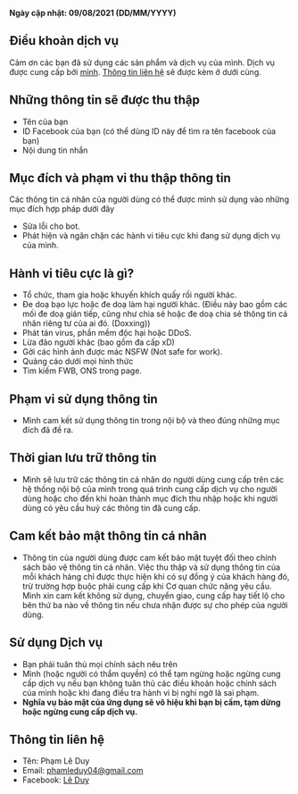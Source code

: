 **Ngày cập nhật: 09/08/2021 (DD/MM/YYYY)**

## Điều khoản dịch vụ
Cảm ơn các bạn đã sử dụng các sản phẩm và dịch vụ của mình. Dịch vụ được cung cấp bởi [mình](https://github.com/phamleduy04). [Thông tin liên hệ](https://github.com/phamleduy04/chatvoinguoila/blob/master/dieukhoan.md#th%C3%B4ng-tin-li%C3%AAn-h%E1%BB%87) sẽ được kèm ở dưới cùng.

## Những thông tin sẽ được thu thập
- Tên của bạn
- ID Facebook của bạn (có thể dùng ID này để tìm ra tên facebook của bạn)
- Nội dung tin nhắn 

## Mục đích và phạm vi thu thập thông tin
Các thông tin cá nhân của người dùng có thể được mình sử dụng vào những mục đích hợp pháp dưới đây
- Sửa lỗi cho bot.
- Phát hiện và ngăn chặn các hành vi tiêu cực khi đang sử dụng dịch vụ của mình.

## Hành vi tiêu cực là gì?
- Tổ chức, tham gia hoặc khuyến khích quấy rối người khác. 
- Đe doạ bạo lực hoặc đe doạ làm hại người khác. (Điều này bao gồm các mối đe doạ gián tiếp, cũng như chia sẻ hoặc đe doạ chia sẻ thông tin cá nhân riêng tư của ai đó. (Doxxing))
- Phát tán virus, phần mềm độc hại hoặc DDoS.
- Lừa đảo người khác (bao gồm đa cấp xD)
- Gởi các hình ảnh được mác NSFW (Not safe for work).
- Quảng cáo dưới mọi hình thức
- Tìm kiếm FWB, ONS trong page.

## Phạm vi sử dụng thông tin
-  Mình cam kết sử dụng thông tin trong nội bộ và theo đúng những mục đích đã đề ra.

## Thời gian lưu trữ thông tin
- Mình sẽ lưu trữ các thông tin cá nhân do người dùng cung cấp trên các hệ thống nội bộ của mình trong quá trình cung cấp dịch vụ cho người dùng hoặc cho đến khi hoàn thành mục đích thu nhập hoặc khi người dùng có yêu cầu huỷ các thông tin đã cung cấp.

## Cam kết bảo mật thông tin cá nhân 
- Thông tin của người dùng được cam kết bảo mật tuyệt đối theo chính sách bảo vệ thông tin cá nhân. Việc thu thập và sử dụng thông tin của mỗi khách hàng chỉ được thực hiện khi có sự đồng ý của khách hàng đó, trừ trường hợp buộc phải cung cấp khi Cơ quan chức năng yêu cầu. Mình xin cam kết không sử dụng, chuyển giao, cung cấp hay tiết lộ cho bên thứ ba nào về thông tin nếu chưa nhận được sự cho phép của người dùng.

## Sử dụng Dịch vụ 
- Bạn phải tuân thủ mọi chính sách nêu trên
- Mình (hoặc người có thẩm quyền) có thể tạm ngừng hoặc ngừng cung cấp dịch vụ nếu bạn không tuân thủ các điều khoản hoặc chính sách của mình hoặc khi đang điều tra hành vi bị nghi ngờ là sai phạm.
- **Nghĩa vụ bảo mật của ứng dụng sẽ vô hiệu khi bạn bị cấm, tạm dừng hoặc ngừng cung cấp dịch vụ.**


## Thông tin liên hệ
- Tên: Phạm Lê Duy
- Email: phamleduy04@gmail.com
- Facebook: [Lê Duy](https://www.facebook.com/leduy2004/)
